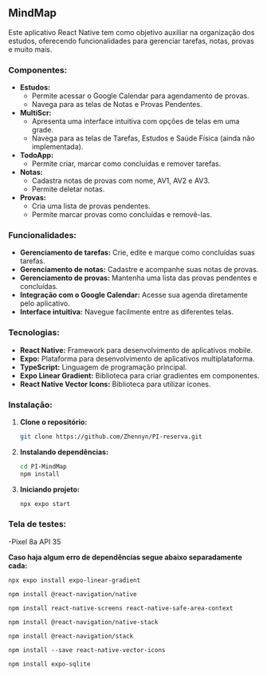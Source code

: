 ## **MindMap**

Este aplicativo React Native tem como objetivo auxiliar na organização dos estudos, oferecendo funcionalidades para gerenciar tarefas, notas, provas e muito mais.

### **Componentes:**

* **Estudos:**
    * Permite acessar o Google Calendar para agendamento de provas.
    * Navega para as telas de Notas e Provas Pendentes.
* **MultiScr:**
    * Apresenta uma interface intuitiva com opções de telas em uma grade.
    * Navega para as telas de Tarefas, Estudos e Saúde Física (ainda não implementada).
* **TodoApp:**
    * Permite criar, marcar como concluídas e remover tarefas.
* **Notas:**
    * Cadastra notas de provas com nome, AV1, AV2 e AV3.
    * Permite deletar notas.
* **Provas:**
    * Cria uma lista de provas pendentes.
    * Permite marcar provas como concluídas e removê-las.

### **Funcionalidades:**

* **Gerenciamento de tarefas:** Crie, edite e marque como concluídas suas tarefas.
* **Gerenciamento de notas:** Cadastre e acompanhe suas notas de provas.
* **Gerenciamento de provas:** Mantenha uma lista das provas pendentes e concluídas.
* **Integração com o Google Calendar:** Acesse sua agenda diretamente pelo aplicativo.
* **Interface intuitiva:** Navegue facilmente entre as diferentes telas.

### **Tecnologias:**

* **React Native:** Framework para desenvolvimento de aplicativos mobile.
* **Expo:** Plataforma para desenvolvimento de aplicativos multiplataforma.
* **TypeScript:** Linguagem de programação principal.
* **Expo Linear Gradient:** Biblioteca para criar gradientes em componentes.
* **React Native Vector Icons:** Biblioteca para utilizar ícones.

### **Instalação:**

1. **Clone o repositório:**
   ```bash
   git clone https://github.com/Zhennyn/PI-reserva.git

2. **Instalando dependências:**
    ```bash
    cd PI-MindMap
    npm install

3. **Iniciando projeto:**
    ```bash
    npx expo start

### **Tela de testes:**
   -Pixel 8a API 35


**Caso haja algum erro de dependências segue abaixo separadamente cada:**

    npx expo install expo-linear-gradient

    npm install @react-navigation/native

    npm install react-native-screens react-native-safe-area-context

    npm install @react-navigation/native-stack

    npm install @react-navigation/stack

    npm install --save react-native-vector-icons

    npm install expo-sqlite